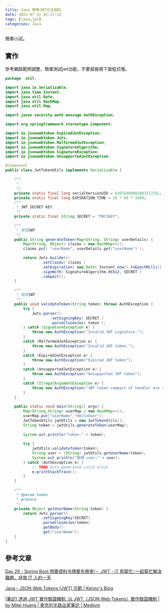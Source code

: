 ```yaml
---
title: Java 簡單JWT方法測試
date: 2022-07-31 02:17:12
tags: [java,jwt]
categories: Java
---
```


簡單小試。

<!--more-->
## 實作

參考網路範例調整，簡單測試jwt功能，不要直接用下面程式喔。

```java
package  util;

import java.io.Serializable;
import java.time.Instant;
import java.util.Date;
import java.util.HashMap;
import java.util.Map;

import javax.security.auth.message.AuthException;

import org.springframework.stereotype.Component;

import io.jsonwebtoken.ExpiredJwtException;
import io.jsonwebtoken.Jwts;
import io.jsonwebtoken.MalformedJwtException;
import io.jsonwebtoken.SignatureAlgorithm;
import io.jsonwebtoken.SignatureException;
import io.jsonwebtoken.UnsupportedJwtException;

@Component
public class JwtTokenUtils implements Serializable {

    /**
	 * 
	 */
	private static final long serialVersionUID = 6307640988200151725L;
	private static final long EXPIRATION_TIME = 10 * 60 * 1000;
    /**
     * JWT SECRET KEY
     */
    private static final String SECRET = "PBCIKEY";

    /**
     * 簽發JWT
     */
    public String generateToken(Map<String, String> userDetails) {
        Map<String, Object> claims = new HashMap<>();
        claims.put( "userName", userDetails.get("userName") );

        return Jwts.builder()
                .setClaims( claims )
                .setExpiration( new Date( Instant.now().toEpochMilli() + EXPIRATION_TIME  ) )
                .signWith( SignatureAlgorithm.HS512, SECRET )
                .compact();
    }

    /**
     * 驗證JWT
     */
    public void validateToken(String token) throws AuthException {
        try {
            Jwts.parser()
                    .setSigningKey( SECRET )
                    .parseClaimsJws( token );
        } catch (SignatureException e) {
            throw new AuthException("Invalid JWT signature.");
        }
        catch (MalformedJwtException e) {
            throw new AuthException("Invalid JWT token.");
        }
        catch (ExpiredJwtException e) {
            throw new AuthException("Expired JWT token");
        }
        catch (UnsupportedJwtException e) {
            throw new AuthException("Unsupported JWT token");
        }
        catch (IllegalArgumentException e) {
            throw new AuthException("JWT token compact of handler are invalid");
        }
    }
    
    public static void main(String[] argv) {
    	Map<String,String> userMap = new HashMap<>();
    	userMap.put("userName","HelloUser");
    	JwtTokenUtils jwtUtils = new JwtTokenUtils();
    	String token = jwtUtils.generateToken(userMap);
    	
    	System.out.println("token:" + token);
    	
    	try {
    		jwtUtils.validateToken(token);
            String user = (String) jwtUtils.getUserName(token);
            System.out.println("取得 user:" + user);
		} catch (AuthException e) {
			// TODO Auto-generated catch block
			e.printStackTrace();
		}
    }

	/**
	 * @param token
	 * @return
	 */
	private Object getUserName(String token) {
		return Jwts.parser()
		        .setSigningKey(SECRET)
		        .parseClaimsJws(token)
		        .getBody()
		        .get("userName");
	}
}
```

## 參考文章

[Day 29 - Spring Boot 想要資料令牌要先帶來!－ JWT - iT 邦幫忙::一起幫忙解決難題，拯救 IT 人的一天](https://ithelp.ithome.com.tw/articles/10250968)


[Java - JSON Web Tokens (JWT) 示範 | Kenny's Blog](https://blog.kennycoder.io/2020/01/14/Java-JSON-Web-Tokens-JWT-%E7%A4%BA%E7%AF%84/)


[[筆記] 透過 JWT 實作驗證機制. 以 JWT（JSON Web Tokens）實作驗證機制 | by Mike Huang | 麥克的半路出家筆記 | Medium](https://medium.com/%E9%BA%A5%E5%85%8B%E7%9A%84%E5%8D%8A%E8%B7%AF%E5%87%BA%E5%AE%B6%E7%AD%86%E8%A8%98/%E7%AD%86%E8%A8%98-%E9%80%8F%E9%81%8E-jwt-%E5%AF%A6%E4%BD%9C%E9%A9%97%E8%AD%89%E6%A9%9F%E5%88%B6-2e64d72594f8)

